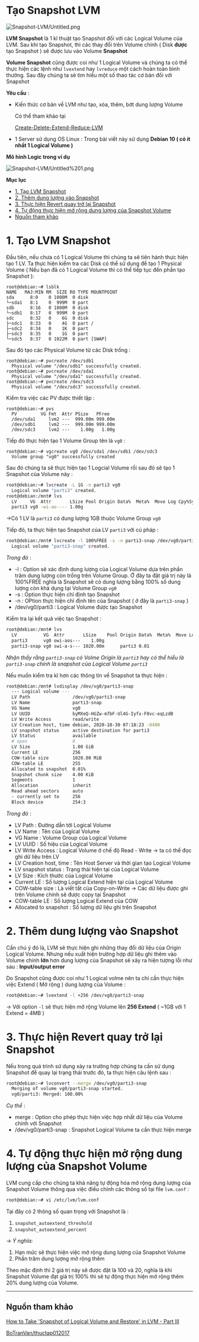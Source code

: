 # Tạo Snapshot LVM

![Snapshot-LVM/Untitled.png](Snapshot-LVM/Untitled.png)

**LVM Snapshot** là 1 kĩ thuật tạo Snapshot đối với các Logical Volume của LVM. Sau khi tạo Snapshot, thì các thay đổi trên Volume chính ( Disk **được** tạo Snapshot ) sẽ được lưu vào Volume **Snapshot**

**Volume Snapshot** cũng được coi như 1 Logical Volume và chúng ta có thể thực hiện các lệnh như `lvextend` hay `lvreduce` một cách hoàn toàn bình thường. Sau đây chúng ta sẽ tìm hiểu một số thao tác cơ bản đối với Snapshot

**Yêu cầu** :

- Kiến thức cơ bản về LVM như tạo, xóa, thêm, bớt dung lượng Volume

    Có thể tham khảo tại 

    [Create-Delete-Extend-Reduce-LVM](Create-Delete-Extend-Reduce-LVM.md)

- 1 Server sử dụng OS Linux : Trong bài viết này sử dụng **Debian 10 ( có ít nhất 1 Logical Volume )**

**Mô hình Logic trong ví dụ** 

![Snapshot-LVM/Untitled%201.png](Snapshot-LVM/Untitled%201.png)

**Mục lục**
   * [1. Tạo LVM Snapshot](#1-tạo-lvm-snapshot)
   * [2. Thêm dung lượng vào Snapshot](#2-thêm-dung-lượng-vào-snapshot)
   * [3. Thực hiện Revert quay trở lại Snapshot](#3-thực-hiện-revert-quay-trở-lại-snapshot)
   * [4. Tự động thực hiện mở rộng dung lượng của Snapshot Volume](#4-tự-động-thực-hiện-mở-rộng-dung-lượng-của-snapshot-volume)
   * [Nguồn tham khảo](#nguồn-tham-khảo)


# 1. Tạo LVM Snapshot

Đầu tiên, nếu chưa có 1 Logical Volume thì chúng ta sẽ tiên hành thực hiện tạo 1 LV. Ta thực hiện kiểm tra các Disk có thể sử dụng để tạo 1 Physical Volume ( Nếu bạn đã có 1 Logical Volume thì có thể tiếp tục đến phần tạo Snapshot ):

```
root@debian:~# lsblk
NAME   MAJ:MIN RM  SIZE RO TYPE MOUNTPOINT
sda      8:0    0 1000M  0 disk
└─sda1   8:1    0  999M  0 part
sdb      8:16   0 1000M  0 disk
└─sdb1   8:17   0  999M  0 part
sdc      8:32   0    6G  0 disk
├─sdc1   8:33   0    4G  0 part /
├─sdc2   8:34   0    1K  0 part
├─sdc3   8:35   0    1G  0 part
└─sdc5   8:37   0 1022M  0 part [SWAP]
```

Sau đó tạo các Physical Volume từ các Disk trống :

```
root@debian:~# pvcreate /dev/sdb1
  Physical volume "/dev/sdb1" successfully created.
root@debian:~# pvcreate /dev/sda1
  Physical volume "/dev/sda1" successfully created.
root@debian:~# pvcreate /dev/sdc3
  Physical volume "/dev/sdc3" successfully created.
```

Kiểm tra việc các PV được thiết lập :

```
root@debian:~# pvs
  PV         VG Fmt  Attr PSize   PFree
  /dev/sda1     lvm2 ---  999.00m 999.00m
  /dev/sdb1     lvm2 ---  999.00m 999.00m
  /dev/sdc3     lvm2 ---    1.00g   1.00g
```

Tiếp đó thực hiện tạo 1 Volume Group tên là `vg0` :

```
root@debian:~# vgcreate vg0 /dev/sda1 /dev/sdb1 /dev/sdc3
  Volume group "vg0" successfully created
```

Sau đó chúng ta sẽ thực hiện tạo 1 Logcial Volume rồi sau đó sẽ tạo 1 Snapshot của Volume này :

```bash
root@debian:~# lvcreate -L 1G -n parti3 vg0
  Logical volume "parti3" created.
root@debian:/mnt# lvs
  LV     VG  Attr       LSize Pool Origin Data%  Meta%  Move Log Cpy%Sync Convert
  parti3 vg0 -wi-ao---- 1.00g
```

→Có 1 LV là `parti3` có dung lượng 1GB thuộc Volume Group `vg0`

Tiếp đó, ta thực hiện tạo Snapshot của LV `parti3` với cú pháp :

```bash
root@debian:/mnt# lvcreate -l 100%FREE -s -n parti3-snap /dev/vg0/parti3
  Logical volume "parti3-snap" created.
```

*Trong đó* :

- -l : Option sẽ xác định dung lượng của Logical Volume dựa trên phần trăm dung lượng còn trống trên Volume Group. Ở đây ta đặt giá trị này là 100%FREE nghĩa là Snapshot sẽ có dung lượng bằng 100% số dung lượng còn khả dụng tại Volume Group `vg0`
- -s : Option thực hiện chỉ định tạo Snapshot
- -n : OPtion thực hiện chỉ định tên của Snapshot ( ở đây là `parti3-snap` )
- /dev/vg0/parti3 :  Logical Volume được tạo Snapshot

Kiểm tra lại kết quả việc tạo Snapshot :

```bash
root@debian:/mnt# lvs
  LV          VG  Attr       LSize    Pool Origin Data%  Meta%  Move Log Cpy%Sync Convert
  parti3      vg0 owi-aos---    1.00g
  parti3-snap vg0 swi-a-s--- 1020.00m      parti3 0.01
```

*Nhận thấy rằng `parti3-snap` có Volme Origin là `parti3` hay có thể hiểu là `parti3-snap` chính là snapshot của Logical Volume `parti3`*

Nếu muốn kiểm tra kĩ hơn các thông tin về Snapshot ta thực hiện :

```bash
root@debian:/mnt# lvdisplay /dev/vg0/parti3-snap
  --- Logical volume ---
  LV Path                /dev/vg0/parti3-snap
  LV Name                parti3-snap
  VG Name                vg0
  LV UUID                byMXeQ-HGZw-m7bF-Ul4G-Iyfx-F8vc-eqLzdB
  LV Write Access        read/write
  LV Creation host, time debian, 2020-10-30 07:18:23 -0400
  LV snapshot status     active destination for parti3
  LV Status              available
  # open                 0
  LV Size                1.00 GiB
  Current LE             256
  COW-table size         1020.00 MiB
  COW-table LE           255
  Allocated to snapshot  0.01%
  Snapshot chunk size    4.00 KiB
  Segments               1
  Allocation             inherit
  Read ahead sectors     auto
  - currently set to     256
  Block device           254:3
```

*Trong đó* :

- LV Path : Đường dẫn tới Logical Volume
- LV Name : Tên của Logical Volume
- VG Name : Volume Group của Logical Volume
- LV UUID : Số hiệu của Logical Volume
- LV Write Access : Logical Volume ở chế độ Read - Write → ta có thể đọc ghi dữ liệu trên LV
- LV Creation host, time : Tên Host Server và thời gian tạo Logical Volume
- LV snapshot status : Trạng thái hiện tại của Logical Volume
- LV Size : Kích thước của Logical Volume
- Current LE : Số lượng Logical Extend hiện tại của Logical Volume
- COW-table size : Là viết tắt của Copy-on-Write → Các dữ liệu được ghi trên Volume chính sẽ được copy tại Snapshot
- COW-table LE : Số lượng Logical Extend của COW
- Allocated to snapshot  : Số lượng dữ liệu ghi trên Snapshot

# 2. Thêm dung lượng vào Snapshot

Cần chú ý đó là, LVM sẽ thực hiện ghi những thay đổi dữ liệu của Origin Logical Volume. Nhưng nếu xuất hiện trường hợp dữ liệu ghi thêm vào Volume chính **lớn** hơn dung lượng của Snapshot sẽ xảy ra hiện tượng lỗi như sau : **Input/output error**

Do Snapshot cũng được coi như 1 Logical volme nên ta chỉ cần thực hiện việc Extend ( Mở rộng ) dung lượng của Volume :

```bash
root@debian:~# lvextend -l +256 /dev/vg0/parti3-snap
```

→ Với option `-l` sẽ thực hiện mở rộng Volume lên **256 Extend** ( ~1GB với 1 Extend = 4MB )

# 3. Thực hiện Revert quay trở lại Snapshot

Nếu trong quá trình sử dụng xảy ra trường hợp chúng ta cần sử dụng Snapshot để quay lại trạng thái trước đó, ta thực hiện câu lệnh sau :

```bash
root@debian:~# lvconvert --merge /dev/vg0/parti3-snap
  Merging of volume vg0/parti3-snap started.
  vg0/parti3: Merged: 100.00%
```

*Cụ thể* :

- merge : Option cho phép thực hiện việc hợp nhất dữ liệu của Volume chính với Snapshot
- /dev/vg0/parti3-snap : Snapshot Logical Volume ta cần thực hiện merge

# 4. Tự động thực hiện mở rộng dung lượng của Snapshot Volume

LVM cung cấp cho chúng ta khả năng tự động hóa mở rộng dung lượng của Snapshot Volume thông qua việc điều chỉnh các thông số tại file `lvm.conf` :

```bash
root@debian:~# vi /etc/lvm/lvm.conf
```

Tại đây có 2 thông số quan trọng với Snapshot là : 

1. `snapshot_autoextend_threshold`
2. `snapshot_autoextend_percent` 

→ *Ý nghĩa:* 

1. Hạn mức sẽ thực hiện việc mở rộng dung lượng của Snapshot Volume
2. Phần trăm dung lượng mở rộng thêm 

Theo mặc định thì 2 giá trị này sẽ được đặt là 100 và 20, nghĩa là khi Snapshot Volume đạt giá trị 100% thì sẽ tự động thực hiện mở rộng thêm 20% dung lượng của Volume.

---

## Nguồn tham khảo

[How to Take 'Snapshot of Logical Volume and Restore' in LVM - Part III](https://www.tecmint.com/take-snapshot-of-logical-volume-and-restore-in-lvm/)

[BoTranVan/thuctap012017](https://github.com/BoTranVan/thuctap012017/blob/master/TVBO/docs/LVM/docs/lvm-snapshot.md)
